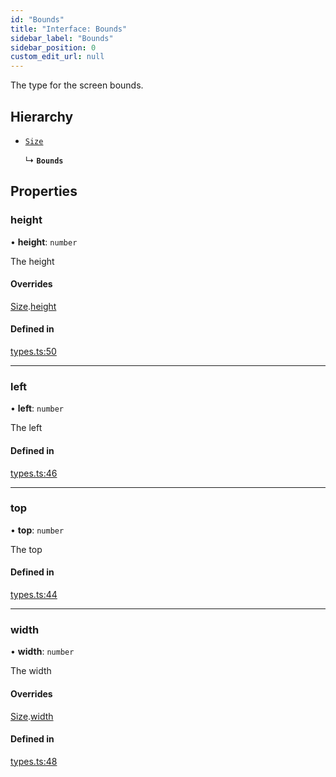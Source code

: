 ```yaml
---
id: "Bounds"
title: "Interface: Bounds"
sidebar_label: "Bounds"
sidebar_position: 0
custom_edit_url: null
---
```


The type for the screen bounds.

## Hierarchy

- [`Size`](Size.md)

  ↳ **`Bounds`**

## Properties

### height

• **height**: `number`

The height

#### Overrides

[Size](Size.md).[height](Size.md#height)

#### Defined in

[types.ts:50](https://github.com/rob-blackbourn/jetblack-map/blob/4867b73/src/types.ts#L50)

___

### left

• **left**: `number`

The left

#### Defined in

[types.ts:46](https://github.com/rob-blackbourn/jetblack-map/blob/4867b73/src/types.ts#L46)

___

### top

• **top**: `number`

The top

#### Defined in

[types.ts:44](https://github.com/rob-blackbourn/jetblack-map/blob/4867b73/src/types.ts#L44)

___

### width

• **width**: `number`

The width

#### Overrides

[Size](Size.md).[width](Size.md#width)

#### Defined in

[types.ts:48](https://github.com/rob-blackbourn/jetblack-map/blob/4867b73/src/types.ts#L48)

